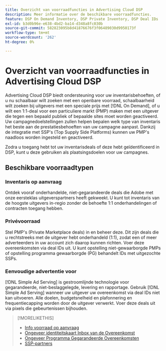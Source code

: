 ```yaml
---
title: Overzicht van voorraadfuncties in Advertising Cloud DSP
description: Meer informatie over de beschikbare voorraadfuncties.
feature: DSP On Demand Inventory, DSP Private Inventory, DSP Deal IDs
exl-id: b3d0b96e-e638-4bd2-ba14-d348a8fc030b
source-git-commit: 582823095b8d41876676f3f06489030d9950173f
workflow-type: tm+mt
source-wordcount: '262'
ht-degree: 0%

---
```


# Overzicht van voorraadfuncties in Advertising Cloud DSP

Advertising Cloud DSP biedt ondersteuning voor uw inventarisbehoeften, of u nu schaalbaar wilt zoeken met een openbare voorraad, schaalbaarheid wilt zoeken bij uitgevers met een speciale prijs met [!DNL On Demand], of u wilt een 1:1-deal voor een particuliere markt (PMP) maken met een uitgever die tegen een bepaald publiek of bepaalde sites moet worden geactiveerd. Uw campagnedoelstellingen zullen helpen bepalen welk type van inventaris het beste aan de prestatiesbehoeften van uw campagne aanpast. Dankzij de integratie met SSP&#39;s (Top Supply Side Platforms) kunnen uw PMP&#39;s naadloos worden ingesteld en geactiveerd.

Zodra u toegang hebt tot uw inventarisdeals of deze hebt geïdentificeerd in DSP, kunt u deze gebruiken als plaatsingsdoelen voor uw campagnes.

## Beschikbare voorraadtypen

### Inventaris op aanvraag

Ontdek vooraf onderhandelde, niet-gegarandeerde deals die Adobe met onze eersteklas uitgeverspartners heeft gekweekt. U kunt tot inventaris van de hoogste uitgevers in-regio zonder de behoefte 1:1 onderhandelingen of contracten toegang hebben.

### Privévoorraad

Stel PMP&#39;s (Private Marketplace deals) in en beheer deze. Dit zijn deals die u rechtstreeks met de uitgever hebt onderhandeld (1:1), zodat een of meer adverteerders in uw account zich daarop kunnen richten. Voer deze overeenkomsten via deal IDs uit. U kunt opstelling niet-gewaarborgde PMPs of opstelling programma gewaarborgde (PG) behandelt IDs met uitgezochte SSPs.

### Eenvoudige advertentie voor

[!DNL Simple Ad Serving] is gestroomlijnde technologie voor gegarandeerde, niet-beslaggelegde, levering en rapportage. Gebruik [!DNL Simple Ad Serving] wanneer uw uitgever uw overeenkomst via deal IDs niet kan uitvoeren. Alle doelen, budgetsnelheid en plafonnering en frequentiecapping worden door de uitgever verwerkt. Voer deze deals uit via pixels die gebeurtenissen bijhouden.

>[!MORELIKETHIS]
>
>* [Info voorraad op aanvraag](on-demand-inventory-about.md)
>* [Ongeveer identiteitskaart Inbox van de Overeenkomst](deal-id-inbox-about.md)
>* [Ongeveer Programma Gegarandeerde Overeenkomsten](programmatic-guaranteed-about.md)
>* [SSP-partners](ssp-partners.md)

<!-- >* [About Private Inventory](private-inventory-about.md) -->
